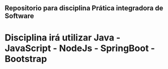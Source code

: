 ## Repositorio para disciplina Prática integradora de Software
# Disciplina irá utilizar Java - JavaScript - NodeJs - SpringBoot - Bootstrap